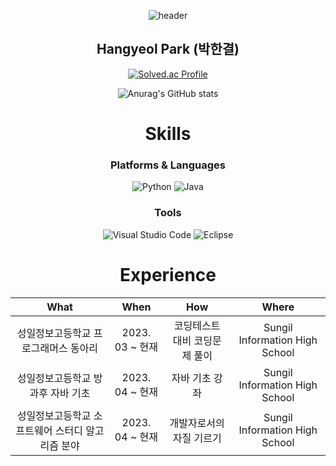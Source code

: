 <div align="center">
  
![header](https://capsule-render.vercel.app/api?type=waving&color=auto&height=300&section=header&text=Welcome&fontSize=90)
  
  Hangyeol Park (박한결)
  ---------------------

[![Solved.ac Profile](http://mazassumnida.wtf/api/v2/generate_badge?boj=parkhangyeol)](https://solved.ac/parkhangyeol/)

![Anurag's GitHub stats](https://github-readme-stats.vercel.app/api?username=Hangyeol0516&show_icons=true&theme=radical)

# Skills<br>
### Platforms & Languages
![Python](https://img.shields.io/badge/Python-3776AB.svg?&style=for-the-badge&logo=Python&logoColor=white)
![Java](https://img.shields.io/badge/Java-0B4984.svg?style=for-the-badge&logo=openjdk&logoColor=white)

### Tools<br>
![Visual Studio Code](https://img.shields.io/badge/Visual%20Studio%20Code-007ACC.svg?&style=for-the-badge&logo=Visual%20Studio%20Code&logoColor=white)
![Eclipse](https://img.shields.io/badge/Eclipse-2C2255.svg?&style=for-the-badge&logo=Eclipse&logocolor=white)

<h1> Experience </h1>

| What | When | How | Where |
|:--------:|:--------:|:--------:|:--------:|
| 성일정보고등학교 프로그래머스 동아리 | 2023. 03 ~ 현재 | 코딩테스트 대비 코딩문제 풀이  | Sungil Information High School |
| 성일정보고등학교 방과후 자바 기초 | 2023. 04 ~ 현재 | 자바 기초 강좌   | Sungil Information High School |  
| 성일정보고등학교 소프트웨어 스터디 알고리즘 분야 | 2023. 04 ~ 현재 | 개발자로서의 자질 기르기  | Sungil Information High School |
</div>

